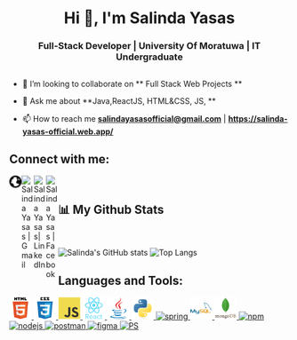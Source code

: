 <h1 align="center">Hi 👋, I'm Salinda Yasas</h1>

<h3 align="center">Full-Stack Developer | University Of Moratuwa | IT Undergraduate </h3>

##

- 👯 I’m looking to collaborate on ** Full Stack Web Projects **

- 💬 Ask me about **Java,ReactJS, HTML&CSS, JS, **

- 📫 How to reach me **salindayasasofficial@gmail.com** | **https://salinda-yasas-official.web.app/**


## Connect with me:
[<img align="left" alt="Salinda Yasas.me" width="22px" src="https://raw.githubusercontent.com/iconic/open-iconic/master/svg/globe.svg" />][website]
[<img align="left" alt="Salinda Yasas | Gmail" width="22px" src="https://cdn.jsdelivr.net/npm/simple-icons@v3/icons/google.svg" />][gmail]
[<img align="left" alt="Salinda Yasas| LinkedIn" width="22px" src="https://cdn.jsdelivr.net/npm/simple-icons@v3/icons/linkedin.svg" />][linkedin]
[<img align="left" alt="Salinda Yasas | Facebook" width="22px" src="https://cdn.jsdelivr.net/npm/simple-icons@v3/icons/facebook.svg" />][facebook]
<!--[<img align="left" alt="Salinda Yasas | Instagram" width="22px" src="https://cdn.jsdelivr.net/npm/simple-icons@v3/icons/instagram.svg" />][instagram] -->
<br/>

##

## 📊 My Github Stats

  <br/>
  
![Salinda's GitHub stats](https://github-readme-stats.vercel.app/api?username=salinda-yasas-99&show_icons=true&count_private=true&theme=react&hide_border=true&bg_color=0D1117)
![Top Langs](https://github-readme-stats.vercel.app/api/top-langs/?username=salinda-yasas-99&langs_count=8&count_private=true&layout=compact&theme=react&hide_border=true&bg_color=0D1117)

##

## Languages and Tools:

<p align="left"><a href="https://www.w3.org/html/" target="_blank"> <img src="https://raw.githubusercontent.com/devicons/devicon/master/icons/html5/html5-original-wordmark.svg" alt="html5" width="40" height="40"/> </a><a href="https://www.w3schools.com/css/" target="_blank"> <img src="https://raw.githubusercontent.com/devicons/devicon/master/icons/css3/css3-original-wordmark.svg" alt="css3" width="40" height="40"/> </a><a href="https://developer.mozilla.org/en-US/docs/Web/JavaScript" target="_blank"> <img src="https://raw.githubusercontent.com/devicons/devicon/master/icons/javascript/javascript-original.svg" alt="javascript" width="40" height="40"/> </a><a href="https://reactjs.org/" target="_blank"> <img src="https://raw.githubusercontent.com/devicons/devicon/master/icons/react/react-original-wordmark.svg" alt="react" width="40" height="40"/> </a><a href="https://www.java.com" target="_blank"> <img src="https://raw.githubusercontent.com/devicons/devicon/master/icons/java/java-original.svg" alt="java" width="40" height="40"/> </a><a href="https://www.python.org" target="_blank"> <img src="https://raw.githubusercontent.com/devicons/devicon/master/icons/python/python-original.svg" alt="python" width="40" height="40"/> </a><a href="https://spring.io/" target="_blank"> <img src="https://www.vectorlogo.zone/logos/springio/springio-icon.svg" alt="spring" width="40" height="40"/> </a><a href="https://www.mysql.com/" target="_blank"> <img src="https://raw.githubusercontent.com/devicons/devicon/master/icons/mysql/mysql-original-wordmark.svg" alt="mysql" width="40" height="40"/> </a><a href="https://www.mongodb.com/" target="_blank"> <img src="https://raw.githubusercontent.com/devicons/devicon/master/icons/mongodb/mongodb-original-wordmark.svg" alt="mongodb" width="40" height="40"/> </a><a href="https://www.npmjs.com/" target="_blank"> <img src="https://cdn.worldvectorlogo.com/logos/npm.svg" alt="npm" width="40" height="40"/><a href="https://nodejs.org" target="_blank"> <img src="https://cdn.worldvectorlogo.com/logos/nodejs-1.svg" alt="nodejs" width="40" height="40"/> </a><a href="https://postman.com" target="_blank"> <img src="https://www.vectorlogo.zone/logos/getpostman/getpostman-icon.svg" alt="postman" width="40" height="40"/> </a><a href="https://www.figma.com/" target="_blank"> <img src="https://www.vectorlogo.zone/logos/figma/figma-icon.svg" alt="figma" width="40" height="40"/> </a><a href="https://www.adobe.com/products/xd.html" target="_blank"> <img src="https://cdn.worldvectorlogo.com/logos/photoshop-cc-6.svg" alt="PS" width="40" height="40"/> </a></p>

<!--
<a href="https://www.adobe.com/products/xd.html" target="_blank"> <img src="https://cdn.worldvectorlogo.com/logos/adobe-xd-1.svg" alt="xd" width="40" height="40"/> </a> -->

<!-- <a href="https://www.adobe.com/products/xd.html" target="_blank"> <img src="https://cdn.worldvectorlogo.com/logos/premiere-cc.svg" alt="PR" width="40" height="40"/> </a> -->

<!-- <a href="https://www.adobe.com/products/xd.html" target="_blank"> <img src="https://cdn.worldvectorlogo.com/logos/after-effects-cc.svg" alt="AE" width="40" height="40"/> </a> -->

<!-- <a href="https://angular.io" target="_blank"> <img src="https://cdn.worldvectorlogo.com/logos/angular-icon.svg" alt="xd" width="40" height="40"/> </a> -->

<!-- <a href="https://getbootstrap.com" target="_blank"> <img src="https://cdn.worldvectorlogo.com/logos/bootstrap-5-1.svg" alt="xd" width="40" height="40"/></a> -->

<!-- <a href="https://git-scm.com/" target="_blank"> <img src="https://www.vectorlogo.zone/logos/git-scm/git-scm-icon.svg" alt="git" width="40" height="40"/> </a> -->

 <!--<a href="https://www.photoshop.com/en" target="_blank"> <img src="https://raw.githubusercontent.com/devicons/devicon/master/icons/photoshop/photoshop-line.svg" alt="photoshop" width="40" height="40"/> </a> -->

<!-- <a href="https://www.r-project.org/" target="_blank"> <img src="https://cdn.worldvectorlogo.com/logos/r-lang.svg" alt="R-Lang" width="40" height="40"/> </a> -->

<!-- <a href="https://pytorch.org/" target="_blank"> <img src="https://www.vectorlogo.zone/logos/pytorch/pytorch-icon.svg" alt="pytorch" width="40" height="40"/> </a> -->

<!-- <a href="https://scikit-learn.org/" target="_blank"> <img src="https://upload.wikimedia.org/wikipedia/commons/0/05/Scikit_learn_logo_small.svg" alt="scikit_learn" width="40" height="40"/> </a> -->

<!-- <a href="https://www.tensorflow.org" target="_blank"> <img src="https://www.vectorlogo.zone/logos/tensorflow/tensorflow-icon.svg" alt="tensorflow" width="40" height="40"/> </a> -->

<!-- <a href="https://www.typescriptlang.org/" target="_blank"> <img src="https://raw.githubusercontent.com/devicons/devicon/master/icons/typescript/typescript-original.svg" alt="typescript" width="40" height="40"/></a> -->

  
##

[website]: https://salinda-yasas-official.web.app/
[gmail]: mailto:salindayasasofficial@gmail.com
[facebook]: https://www.facebook.com/profile.php?id=100078087057646
[linkedin]: https://www.linkedin.com/in/salinda-yasas-813716216/
